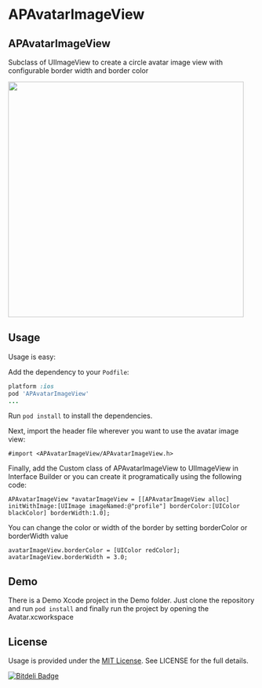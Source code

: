 APAvatarImageView
===============

## APAvatarImageView

Subclass of UIImageView to create a circle avatar image view with configurable border width and border color

<img height=480 src="http://www.encoredevlabs.com/images/AvatarImageView.png"/>

## Usage

Usage is easy:

Add the dependency to your `Podfile`:

```ruby
platform :ios
pod 'APAvatarImageView'
...
```

Run `pod install` to install the dependencies.

Next, import the header file wherever you want to use the avatar image view:

```objc
#import <APAvatarImageView/APAvatarImageView.h>
```

Finally, add the Custom class of APAvatarImageView to UIImageView in Interface Builder or you can create it programatically using the following code:

```objc
APAvatarImageView *avatarImageView = [[APAvatarImageView alloc] initWithImage:[UIImage imageNamed:@"profile"] borderColor:[UIColor blackColor] borderWidth:1.0];
```

You can change the color or width of the border by setting borderColor or borderWidth value

```objc
avatarImageView.borderColor = [UIColor redColor];
avatarImageView.borderWidth = 3.0;
```

## Demo

There is a Demo Xcode project in the Demo folder. Just clone the repository and run `pod install` and finally run the project by opening the Avatar.xcworkspace

## License

Usage is provided under the [MIT License](http://opensource.org/licenses/MIT).  See LICENSE for the full details.

[![Bitdeli Badge](https://d2weczhvl823v0.cloudfront.net/ankurp/apavatarimageview/trend.png)](https://bitdeli.com/free "Bitdeli Badge")

